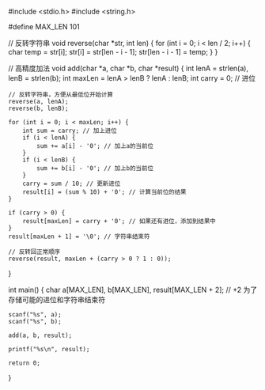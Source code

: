 #include <stdio.h>
#include <string.h>

#define MAX_LEN 101

// 反转字符串
void reverse(char *str, int len) {
    for (int i = 0; i < len / 2; i++) {
        char temp = str[i];
        str[i] = str[len - i - 1];
        str[len - i - 1] = temp;
    }
}

// 高精度加法
void add(char *a, char *b, char *result) {
    int lenA = strlen(a), lenB = strlen(b);
    int maxLen = lenA > lenB ? lenA : lenB;
    int carry = 0; // 进位

    // 反转字符串，方便从最低位开始计算
    reverse(a, lenA);
    reverse(b, lenB);

    for (int i = 0; i < maxLen; i++) {
        int sum = carry; // 加上进位
        if (i < lenA) {
            sum += a[i] - '0'; // 加上a的当前位
        }
        if (i < lenB) {
            sum += b[i] - '0'; // 加上b的当前位
        }
        carry = sum / 10; // 更新进位
        result[i] = (sum % 10) + '0'; // 计算当前位的结果
    }

    if (carry > 0) {
        result[maxLen] = carry + '0'; // 如果还有进位，添加到结果中
    }
    result[maxLen + 1] = '\0'; // 字符串结束符

    // 反转回正常顺序
    reverse(result, maxLen + (carry > 0 ? 1 : 0));
}

int main() {
    char a[MAX_LEN], b[MAX_LEN], result[MAX_LEN + 2]; // +2 为了存储可能的进位和字符串结束符

    scanf("%s", a);
    scanf("%s", b);

    add(a, b, result);

    printf("%s\n", result);

    return 0;
}
